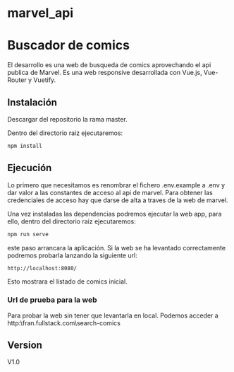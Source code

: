 # marvel_api

# Buscador de comics

El desarrollo es una web de busqueda de comics aprovechando el api publica de Marvel. Es una web responsive desarrollada con Vue.js, Vue-Router y Vuetify.

## Instalación

Descargar del repositorio la rama master.

Dentro del directorio raiz ejecutaremos:
```bash
npm install
```

## Ejecución

Lo primero que necesitamos es renombrar el fichero .env.example a .env y dar valor a las constantes de acceso al api de marvel. Para obtener las credenciales de acceso hay que darse de alta a traves de la web de marvel.

Una vez instaladas las dependencias podremos ejecutar la web app, para ello, dentro del directorio raiz ejecutaremos:
```bash
npm run serve
```
este paso arrancara la aplicación.
Si la web se ha levantado correctamente podremos probarla lanzando la siguiente url:

```bash
http://localhost:8080/

```

Esto mostrara el listado de comics inicial.

### Url de prueba para la web

Para probar la web sin tener que levantarla en local. Podemos acceder a http:\\fran.fullstack.com\search-comics


## Version

 V1.0
